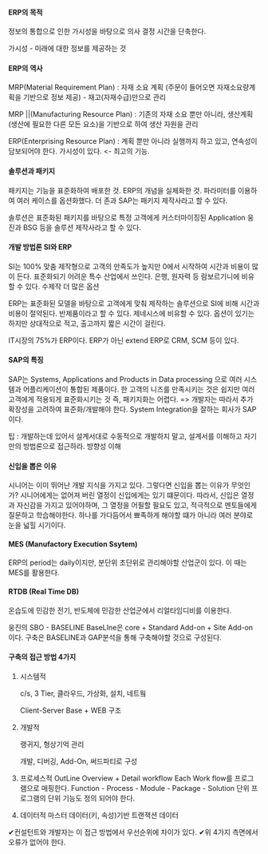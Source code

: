 #### ERP의 목적

정보의 통합으로 인한 가시성을 바탕으로 의사 결정 시간을 단축한다.

가시성 - 미래에 대한 정보를 제공하는 것

#### ERP의 역사

MRP(Material Requirement Plan) : 자재 소요 계획 (주문이 들어오면 자재소요량계획을 기반으로 정보 제공) - 재고(자재수급)만으로 관리

MRP ||(Manufacturing Resource Plan) : 기존의 자재 소요 뿐만 아니라, 생산계획(생산에 필요한 다른 모든 요소)을 기반으로 하여 생산 자원을 관리

ERP(Enterprising Resource Plan) : 계획 뿐만 아니라 실행까지 하고 있고, 연속성이 담보되어야 한다.
가시성이 있다. <- 최고의 기능.

#### 솔루션과 패키지

패키지는 기능을 표준화하여 배포한 것. ERP의 개념을 실체화한 것. 파라미터를 이용하여 여러 케이스를 옵션화했다. 더 존과 SAP는 패키지 제작사라고 할 수 있다.

솔루션은 표준화된 패키지를 바탕으로 특정 고객에게 커스터마이징된 Application
웅진과 BSG 등을 솔루션 제작사라고 할 수 있다.

#### 개발 방법론 SI와 ERP

SI는 100% 맞춤 제작형으로 고객의 만족도가 높지만 0에서 시작하여 시간과 비용이 많이 든다.
표준화되기 어려운 특수 산업에서 쓰인다. 은행, 원자력 등
람보르기니에 비유할 수 있다. 수제작  더 많은 옵션

ERP는 표준화된 모델을 바탕으로 고객에게 맞춰 제작하는 솔루션으로 SI에 비해 시간과 비용이 절약된다.
반제품이라고 할 수 있다. 
제네시스에 비유할 수 있다. 옵션이 있기는 하지만 상대적으로 적고, 출고까지 짧은 시간이 걸린다.

IT시장의 75%가 ERP이다.
ERP가 아닌 extend ERP로 CRM, SCM 등이 있다.

#### SAP의 특징

SAP는 Systems, Applications and Products in Data processing 으로 여러 시스템과 어플리케이션이 통합된 제품이다.
한 고객의 니즈를 만족시키는 것은 쉽지만 여러 고객에게 적용되게 표준화시키는 것 즉, 패키지화는 어렵다. => 개발자는 따라서 추가 확장성을 고려하여 표준화/개발해야 한다.
System Integration을 잘하는 회사가 SAP이다.

팁 : 개발하는데 있어서 설계서대로 수동적으로 개발하지 말고, 설계서를 이해하고 자기만의 방법론으로 접근하라. 방향성 이해

#### 신입을 뽑은 이유

시니어는 이미 뛰어난 개발 지식을 가지고 있다. 그렇다면 신입을 뽑는 이유가 무엇인가?
시니어에게는 없어져 버린 열정이 신입에게는 있기 떄문이다. 따라서, 신입은 열정과 자신감을 가지고 있어야하며, 그 열정을 어필할 필요도 있고, 적극적으로 멘토들에게 질문하고 학습해야한다.
하나를 가다듬어서 뾰족하게 해야할 떄가 아니라 여러 분야로 눈을 넓힐 시기이다.

#### MES (Manufactory Execution Ssytem)

ERP의 period는 daily이지만, 분단위 초단위로 관리해야할 산업군이 있다. 이 때는  MES를 활용한다. 

#### RTDB (Real Time DB)

온습도에 민감한 전기, 반도체에 민감한 산업군에서 리얼타임디비를 이용한다.

웅진의 SBO - BASELINE
BaseLIne은 core + Standard Add-on + Site Add-on 이다.
구축은 BASELINE과 GAP분석을 통해 구축해야할 것으로 구성된다.

#### 구축의 접근 방법 4가지

1. 시스템적

    c/s, 3 Tier, 클라우드, 가상화, 설치, 네트웤

    Client-Server Base + WEB 구조

2. 개발적

    랭귀지, 형상기억 관리

    개발, 디버깅, Add-On, 써드파티로 구성	

3. 프로세스적
   OutLine Overview + Detail workflow
   Each Work flow를 프로그램으로 매핑한다.
   Function - Process - Module - Package - Solution	
   단위 프로그램의 단위 기능도 정의 되어야 한다.

4. 데이터적
   마스터 데이터(키, 속성)기반
   트랜잭션 데이터

✔컨설턴트와 개발자는 이 접근 방법에서 우선순위에 차이가 있다. 
✔위 4가지 측면에서 오류가 없어야 한다.